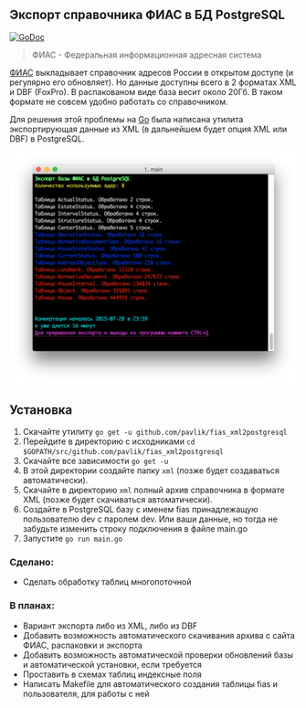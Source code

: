 ## Экспорт справочника ФИАС в БД PostgreSQL

[![GoDoc](https://godoc.org/github.com/pavlik/fias_xml2postgresql?status.svg)](https://godoc.org/github.com/pavlik/fias_xml2postgresql)

> ФИАС - Федеральная информационная адресная система

[ФИАС](http://fias.nalog.ru/Public/DownloadPage.aspx) выкладывает справочник адресов России в открытом доступе (и регулярно его обновляет). Но данные доступны всего в 2 форматах XML и DBF (FoxPro). В распакованом виде база весит около 20Гб. В таком формате не совсем удобно работать со справочником.

Для решения этой проблемы на [Go](http://golang.org/) была написана утилита экспортирующая данные из XML (в дальнейшем будет опция XML или DBF) в PostgreSQL.

![Программа работает в терминале и выглядит следующим образом :)](screenshot.png)

## Установка
1. Скачайте утилиту `go get -u github.com/pavlik/fias_xml2postgresql`
2. Перейдите в директорию с исходниками `cd $GOPATH/src/github.com/pavlik/fias_xml2postgresql`
3. Скачайте все зависимости `go get -u`
4. В этой директории создайте папку `xml` (позже будет создаваться автоматически).
5. Скачайте в директорию `xml` полный архив справочника в формате XML (позже будет скачиваться автоматически).
6. Создайте в PostgreSQL базу с именем fias принадлежащую пользователю dev с паролем dev. Или ваши данные, но тогда не забудьте изменить строку подключения в файле main.go
7. Запустите `go run main.go`

### Сделано:
* Сделать обработку таблиц многопоточной

### В планах:
* Вариант экспорта либо из XML, либо из DBF
* Добавить возможность автоматического скачивания архива с сайта ФИАС, распаковки и экспорта
* Добавить возможность автоматической проверки обновлений базы и автоматической установки, если требуется
* Проставить в схемах таблиц индексные поля
* Написать Makefile для автоматического создания таблицы fias и пользователя, для работы с ней
